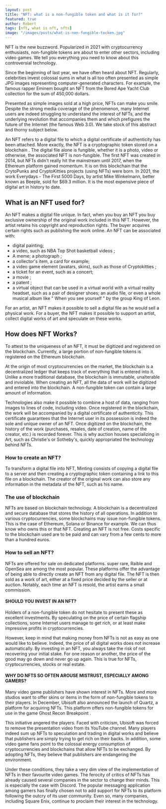 ```yaml
---
layout: post
title: "NFT: what is a non-fungible token and what is it for?"
featured: true
author: Robert
tags: [nft, what is nft, nfts]
image: "/images/posts/what-is-non-fungible-tocken.jpg"
---
```


NFT is the new buzzword. Popularized in 2021 with cryptocurrency enthusiasts, non-fungible tokens are about to enter other sectors, including video games. We tell you everything you need to know about this controversial technology.

Since the beginning of last year, we have often heard about NFT. Regularly, celebrities invest colossal sums in what is all too often presented as simple JPG images representing computer-generated characters. For example, the famous rapper Eminem bought an NFT from the Bored Ape Yacht Club collection for the sum of 450,000 dollars.

Presented as simple images sold at a high price, NFTs can make you smile. Despite the strong media coverage of the phenomenon, many Internet users are indeed struggling to understand the interest of NFTs, and the underlying revolution that accompanies them and which prefigures the future of the Internet (the famous Web 3.0). We take stock of this abstract and thorny subject below.

An NFT refers to a digital file to which a digital certificate of authenticity has been attached. More exactly, the NFT is a cryptographic token stored on a blockchain . The digital file alone is fungible, whether it is a photo, video or otherwise, the associated NFT is non-fungible. The first NFT was created in 2014, but NFTs didn't really hit the mainstream until 2017, when the Ethereum platform gained momentum. It is on this blockchain that the CrytoPunks and CryptoKitties projects (using NFTs) were born. In 2021, the work Everydays - The First 5000 Days, by artist Mike Winkelmann, better known as Beeple, sold for $69.3 million. It is the most expensive piece of digital art in history to date.
<h2>What is an NFT used for?</h2>
An NFT makes a digital file unique. In fact, when you buy an NFT you buy exclusive ownership of the original work included in this NFT. However, the artist retains his copyright and reproduction rights. The buyer acquires certain rights such as publishing the work online. An NFT can be associated with:
<ul>
 	<li>digital painting;</li>
 	<li>a video, such as NBA Top Shot basketball videos ;</li>
 	<li>A meme; a photograph ;</li>
 	<li>a collector's item, a card for example;</li>
 	<li>a video game element (avatars, skins), such as those of Cryptokitties ;</li>
 	<li>a ticket for an event, such as a concert;</li>
 	<li>a movie ;</li>
 	<li>a patent ;</li>
 	<li>a virtual object that can be used in a virtual world with a virtual reality headset, such as a pair of designer shoes; an audio file, or even a whole musical album like " When you see yourself " by the group King of Leon.</li>
</ul>
For an artist, an NFT makes it possible to sell a digital file as he would sell a physical work. For a buyer, the NFT makes it possible to support an artist, collect digital works of art and speculate on these works.
<h2>How does NFT Works?</h2>
To attest to the uniqueness of an NFT, it must be digitized and registered on the blockchain. Currently, a large portion of non-fungible tokens is registered on the Ethereum blockchain.

At the origin of most cryptocurrencies on the market, the blockchain is a decentralized ledger that keeps track of everything that is entered into it. Unlike a more traditional database, the blockchain is immutable, unalterable and inviolable. When creating an NFT, all the data of work will be digitized and entered into the blockchain. A non-fungible token can contain a large amount of information.

Technologies also make it possible to combine a host of data, ranging from images to lines of code, including video. Once registered in the blockchain, the work will be accompanied by a digital certificate of authenticity. This certificate guarantees that the Internet user in its possession is indeed the sole and unique owner of an NFT. Once digitized on the blockchain, the history of the work (purchases, resales, date of creation, name of the creator, etc.) is recorded forever. This is why auction houses specializing in Art, such as Christie's or Sotheby's, quickly appropriated the technology behind NFTs.
<h3>How to create an NFT?</h3>
To transform a digital file into NFT, Minting consists of copying a digital file to a server and then creating a cryptographic token containing a link to this file on a blockchain. The creator of the original work can also store any information in the metadata of the NFT, such as his name.
<h3>The use of blockchain</h3>
NFTs are based on blockchain technology. A blockchain is a decentralized and secure database that stores the history of all operations. In addition to various cryptocurrencies, some blockchains may issue non-fungible tokens. This is the case of Ethereum, Solana or Binance for example. We can thus know who owns this or that NFT. Creating an NFT is not free. Costs specific to the blockchain used are to be paid and can vary from a few cents to more than a hundred euros.
<h3>How to sell an NFT?</h3>
NFTs are offered for sale on dedicated platforms. super rare, Raible and OpenSea are among the most popular. These platforms offer the advantage of being able to directly create an NFT from any digital file. The NFT is then sold as a work of art, either at a fixed price decided by the seller or at auction. Notably, each time an NFT is resold, the artist earns a small commission.
<h4>SHOULD YOU INVEST IN AN NFT?</h4>
Holders of a non-fungible token do not hesitate to present these as excellent investments. By speculating on the price of certain flagship collections, some Internet users manage to get rich, or at least make impressive profits in cryptocurrencies.

However, keep in mind that making money from NFTs is not as easy as one would like to believe. Indeed, the price of all digital works does not increase automatically. By investing in an NFT, you always take the risk of not recovering your initial stake. For one reason or another, the price of the good may go down and never go up again. This is true for NFTs, cryptocurrencies, stocks or real estate.
<h4>WHY DO NFTS SO OFTEN AROUSE MISTRUST, ESPECIALLY AMONG GAMERS?</h4>
Many video game publishers have shown interest in NFTs. More and more studios want to offer skins or items in the form of non-fungible tokens to their players. In December, Ubisoft also announced the launch of Quartz, a platform for acquiring NFTs. This platform offers non-fungible tokens for use in the game Ghost Recon Breakpoint .

This initiative angered the players. Faced with criticism, Ubisoft was forced to remove the presentation video from its YouTube channel. Many players indeed sum up NFTs to speculation and trading in digital works and believe that publishers are simply trying to get rich on their backs. In addition, some video game fans point to the colossal energy consumption of cryptocurrencies and blockchains that allow NFTs to be exchanged. By adopting NFTs, they believe that publishers are endangering the environment.

Under these conditions, they take a very dim view of the implementation of NFTs in their favourite video games. The ferocity of critics of NFTs has already caused several companies in the sector to change their minds. This is especially the case with Discord. The popular messaging application among gamers has finally chosen not to add support for NFTs to its platform following the outcry of its user community. Even so, many companies, including Square Enix, continue to proclaim their interest in the technology.
